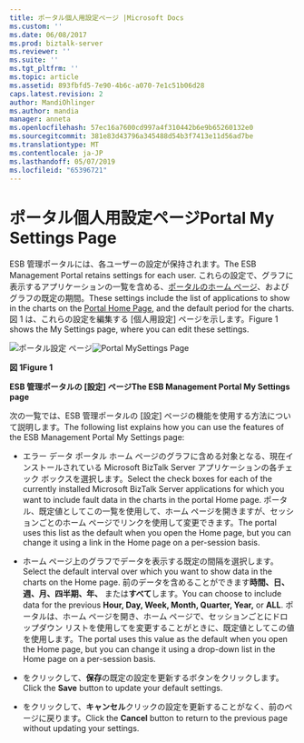 ```yaml
---
title: ポータル個人用設定ページ |Microsoft Docs
ms.custom: ''
ms.date: 06/08/2017
ms.prod: biztalk-server
ms.reviewer: ''
ms.suite: ''
ms.tgt_pltfrm: ''
ms.topic: article
ms.assetid: 893fbfd5-7e90-4b6c-a070-7e1c51b06d28
caps.latest.revision: 2
author: MandiOhlinger
ms.author: mandia
manager: anneta
ms.openlocfilehash: 57ec16a7600cd997a4f310442b6e9b65260132e0
ms.sourcegitcommit: 381e83d43796a345488d54b3f7413e11d56ad7be
ms.translationtype: MT
ms.contentlocale: ja-JP
ms.lasthandoff: 05/07/2019
ms.locfileid: "65396721"
---
```

# <a name="portal-my-settings-page"></a><span data-ttu-id="4938e-102">ポータル個人用設定ページ</span><span class="sxs-lookup"><span data-stu-id="4938e-102">Portal My Settings Page</span></span>
<span data-ttu-id="4938e-103">ESB 管理ポータルには、各ユーザーの設定が保持されます。</span><span class="sxs-lookup"><span data-stu-id="4938e-103">The ESB Management Portal retains settings for each user.</span></span> <span data-ttu-id="4938e-104">これらの設定で、グラフに表示するアプリケーションの一覧を含める、[ポータルのホーム ページ](../esb-toolkit/portal-home-page.md)、およびグラフの既定の期間。</span><span class="sxs-lookup"><span data-stu-id="4938e-104">These settings include the list of applications to show in the charts on the [Portal Home Page](../esb-toolkit/portal-home-page.md), and the default period for the charts.</span></span> <span data-ttu-id="4938e-105">図 1 は、これらの設定を編集する [個人用設定] ページを示します。</span><span class="sxs-lookup"><span data-stu-id="4938e-105">Figure 1 shows the My Settings page, where you can edit these settings.</span></span>  
  
 <span data-ttu-id="4938e-106">![ポータル設定 ページ](../esb-toolkit/media/ch8-portalmysettingspage.jpg "Ch8 PortalMySettingsPage")</span><span class="sxs-lookup"><span data-stu-id="4938e-106">![Portal MySettings Page](../esb-toolkit/media/ch8-portalmysettingspage.jpg "Ch8-PortalMySettingsPage")</span></span>  
  
 <span data-ttu-id="4938e-107">**図 1**</span><span class="sxs-lookup"><span data-stu-id="4938e-107">**Figure 1**</span></span>  
  
 <span data-ttu-id="4938e-108">**ESB 管理ポータルの [設定] ページ**</span><span class="sxs-lookup"><span data-stu-id="4938e-108">**The ESB Management Portal My Settings page**</span></span>  
  
 <span data-ttu-id="4938e-109">次の一覧では、ESB 管理ポータルの [設定] ページの機能を使用する方法について説明します。</span><span class="sxs-lookup"><span data-stu-id="4938e-109">The following list explains how you can use the features of the ESB Management Portal My Settings page:</span></span>  
  
-   <span data-ttu-id="4938e-110">エラー データ ポータル ホーム ページのグラフに含める対象となる、現在インストールされている Microsoft BizTalk Server アプリケーションの各チェック ボックスを選択します。</span><span class="sxs-lookup"><span data-stu-id="4938e-110">Select the check boxes for each of the currently installed Microsoft BizTalk Server applications for which you want to include fault data in the charts in the portal Home page.</span></span> <span data-ttu-id="4938e-111">ポータル、既定値としてこの一覧を使用して、ホーム ページを開きますが、セッションごとのホーム ページでリンクを使用して変更できます。</span><span class="sxs-lookup"><span data-stu-id="4938e-111">The portal uses this list as the default when you open the Home page, but you can change it using a link in the Home page on a per-session basis.</span></span>  
  
-   <span data-ttu-id="4938e-112">ホーム ページ上のグラフでデータを表示する既定の間隔を選択します。</span><span class="sxs-lookup"><span data-stu-id="4938e-112">Select the default interval over which you want to show data in the charts on the Home page.</span></span> <span data-ttu-id="4938e-113">前のデータを含めることができます**時間、日、週、月、四半期、年、** または**すべて**します。</span><span class="sxs-lookup"><span data-stu-id="4938e-113">You can choose to include data for the previous **Hour, Day, Week, Month, Quarter, Year,** or **ALL**.</span></span> <span data-ttu-id="4938e-114">ポータルは、ホーム ページを開き、ホーム ページで、セッションごとにドロップダウン リストを使用してを変更することがときに、既定値としてこの値を使用します。</span><span class="sxs-lookup"><span data-stu-id="4938e-114">The portal uses this value as the default when you open the Home page, but you can change it using a drop-down list in the Home page on a per-session basis.</span></span>  
  
-   <span data-ttu-id="4938e-115">をクリックして、**保存**の既定の設定を更新するボタンをクリックします。</span><span class="sxs-lookup"><span data-stu-id="4938e-115">Click the **Save** button to update your default settings.</span></span>  
  
-   <span data-ttu-id="4938e-116">をクリックして、**キャンセル**クリックの設定を更新することがなく、前のページに戻ります。</span><span class="sxs-lookup"><span data-stu-id="4938e-116">Click the **Cancel** button to return to the previous page without updating your settings.</span></span>